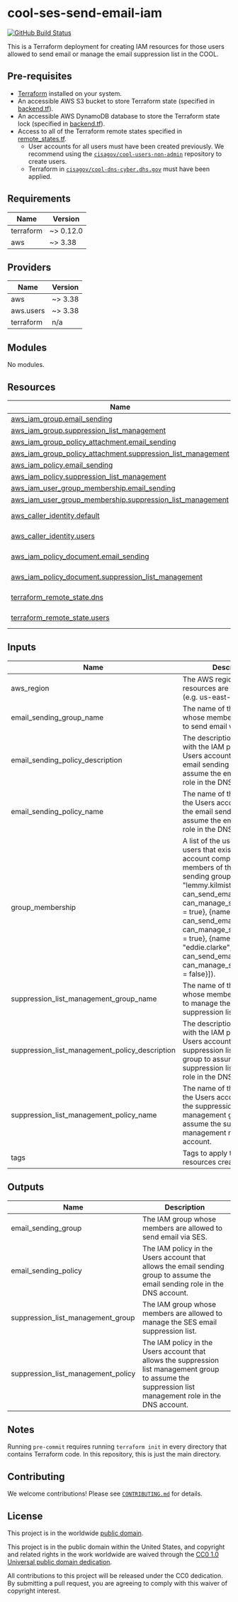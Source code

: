 # cool-ses-send-email-iam #

[![GitHub Build Status](https://github.com/cisagov/cool-ses-send-email-iam/workflows/build/badge.svg)](https://github.com/cisagov/cool-ses-send-email-iam/actions)

This is a Terraform deployment for creating IAM resources for those
users allowed to send email or manage the email suppression list in
the COOL.

## Pre-requisites ##

- [Terraform](https://www.terraform.io/) installed on your system.
- An accessible AWS S3 bucket to store Terraform state
  (specified in [backend.tf](backend.tf)).
- An accessible AWS DynamoDB database to store the Terraform state lock
  (specified in [backend.tf](backend.tf)).
- Access to all of the Terraform remote states specified in
  [remote_states.tf](remote_states.tf).
  - User accounts for all users must have been created previously.  We
  recommend using the
  [`cisagov/cool-users-non-admin`](https://github.com/cisagov/cool-users-non-admin)
  repository to create users.
  - Terraform in
  [`cisagov/cool-dns-cyber.dhs.gov`](https://github.com/cisagov/cool-dns-cyber.dhs.gov)
  must have been applied.

## Requirements ##

| Name | Version |
|------|---------|
| terraform | ~> 0.12.0 |
| aws | ~> 3.38 |

## Providers ##

| Name | Version |
|------|---------|
| aws | ~> 3.38 |
| aws.users | ~> 3.38 |
| terraform | n/a |

## Modules ##

No modules.

## Resources ##

| Name | Type |
|------|------|
| [aws_iam_group.email_sending](https://registry.terraform.io/providers/hashicorp/aws/latest/docs/resources/iam_group) | resource |
| [aws_iam_group.suppression_list_management](https://registry.terraform.io/providers/hashicorp/aws/latest/docs/resources/iam_group) | resource |
| [aws_iam_group_policy_attachment.email_sending](https://registry.terraform.io/providers/hashicorp/aws/latest/docs/resources/iam_group_policy_attachment) | resource |
| [aws_iam_group_policy_attachment.suppression_list_management](https://registry.terraform.io/providers/hashicorp/aws/latest/docs/resources/iam_group_policy_attachment) | resource |
| [aws_iam_policy.email_sending](https://registry.terraform.io/providers/hashicorp/aws/latest/docs/resources/iam_policy) | resource |
| [aws_iam_policy.suppression_list_management](https://registry.terraform.io/providers/hashicorp/aws/latest/docs/resources/iam_policy) | resource |
| [aws_iam_user_group_membership.email_sending](https://registry.terraform.io/providers/hashicorp/aws/latest/docs/resources/iam_user_group_membership) | resource |
| [aws_iam_user_group_membership.suppression_list_management](https://registry.terraform.io/providers/hashicorp/aws/latest/docs/resources/iam_user_group_membership) | resource |
| [aws_caller_identity.default](https://registry.terraform.io/providers/hashicorp/aws/latest/docs/data-sources/caller_identity) | data source |
| [aws_caller_identity.users](https://registry.terraform.io/providers/hashicorp/aws/latest/docs/data-sources/caller_identity) | data source |
| [aws_iam_policy_document.email_sending](https://registry.terraform.io/providers/hashicorp/aws/latest/docs/data-sources/iam_policy_document) | data source |
| [aws_iam_policy_document.suppression_list_management](https://registry.terraform.io/providers/hashicorp/aws/latest/docs/data-sources/iam_policy_document) | data source |
| [terraform_remote_state.dns](https://registry.terraform.io/providers/hashicorp/terraform/latest/docs/data-sources/remote_state) | data source |
| [terraform_remote_state.users](https://registry.terraform.io/providers/hashicorp/terraform/latest/docs/data-sources/remote_state) | data source |

## Inputs ##

| Name | Description | Type | Default | Required |
|------|-------------|------|---------|:--------:|
| aws\_region | The AWS region in which resources are to be created (e.g. us-east-1). | `string` | `"us-east-1"` | no |
| email\_sending\_group\_name | The name of the IAM group whose members are allowed to send email via SES. | `string` | `"SES_cyber.dhs.gov_emailers"` | no |
| email\_sending\_policy\_description | The description to associate with the IAM policy in the Users account that allows the email sending group to assume the email sending role in the DNS account. | `string` | `"Allows the email sending group to assume the email sending role in the DNS account."` | no |
| email\_sending\_policy\_name | The name of the IAM policy in the Users account that allows the email sending group to assume the email sending role in the DNS account. | `string` | `"DNS-AssumeSesSendEmail-cyber.dhs.gov"` | no |
| group\_membership | A list of the usernames of users that exist in the Users account comprising the members of the email sending group (e.g. [{name = "lemmy.kilmister", can\_send\_email = true, can\_manage\_suppression\_list = true}, {name = "phil.taylor", can\_send\_email = false, can\_manage\_suppression\_list = true}, {name = "eddie.clarke", can\_send\_email = true, can\_manage\_suppression\_list = false}]). | `list(object({ name = string, can_send_email = bool, can_manage_suppression_list = bool }))` | n/a | yes |
| suppression\_list\_management\_group\_name | The name of the IAM group whose members are allowed to manage the SES email suppression list. | `string` | `"SES_cyber.dhs.gov_suppression_list_managers"` | no |
| suppression\_list\_management\_policy\_description | The description to associate with the IAM policy in the Users account that allows the suppression list management group to assume the suppression list management role in the DNS account. | `string` | `"Allows the suppression list management group to assume the suppression list management role in the DNS account."` | no |
| suppression\_list\_management\_policy\_name | The name of the IAM policy in the Users account that allows the suppression list management group to assume the suppression list management role in the DNS account. | `string` | `"DNS-AssumeSesManageSuppressionList-cyber.dhs.gov"` | no |
| tags | Tags to apply to all AWS resources created. | `map(string)` | `{}` | no |

## Outputs ##

| Name | Description |
|------|-------------|
| email\_sending\_group | The IAM group whose members are allowed to send email via SES. |
| email\_sending\_policy | The IAM policy in the Users account that allows the email sending group to assume the email sending role in the DNS account. |
| suppression\_list\_management\_group | The IAM group whose members are allowed to manage the SES email suppression list. |
| suppression\_list\_management\_policy | The IAM policy in the Users account that allows the suppression list management group to assume the suppression list management role in the DNS account. |

## Notes ##

Running `pre-commit` requires running `terraform init` in every directory that
contains Terraform code. In this repository, this is just the main directory.

## Contributing ##

We welcome contributions!  Please see [`CONTRIBUTING.md`](CONTRIBUTING.md) for
details.

## License ##

This project is in the worldwide [public domain](LICENSE).

This project is in the public domain within the United States, and
copyright and related rights in the work worldwide are waived through
the [CC0 1.0 Universal public domain
dedication](https://creativecommons.org/publicdomain/zero/1.0/).

All contributions to this project will be released under the CC0
dedication. By submitting a pull request, you are agreeing to comply
with this waiver of copyright interest.

